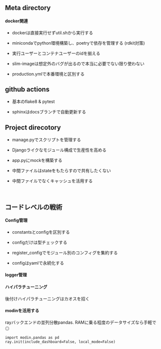 ## Meta directory

#### docker関連

- dockerは直接実行せずutil.shから実行する

- minicondaでpython環境構築し、poetryで依存を管理する (rdkit対策)

- 実行ユーザーとコンテナユーザーのidを揃える

- slim-imageは想定外のバグが出るので本当に必要でない限り使わない

- production.ymlで本番環境と区別する

## github actions

- 基本のflake8 & pytest

- sphinxはdocsブランチで自動更新する


## Project direcotory

- manage.pyでスクリプトを管理する

- Djangoライクなモジュール構成で生産性を高める

- app.pyにmockを構築する

- 中間ファイルはstateをもたらすので共有したくない

- 中間ファイルでなくキャッシュを活用する

<br>

## コードレベルの戦術


#### Config管理

- constantsとconfigを区別する

- configだけは型チェックする

- register_configでモジュール別のコンフィグを集約する

- configはyamlで永続化する

#### logger管理


#### ハイパラチューニング

後付けハイパラチューニングはカオスを招く


#### modinを活用する

rayバックエンドの並列分散pandas. RAMに乗る程度のデータサイズなら手軽で◎

```
import modin.pandas as pd
ray.init(include_dashboard=False, local_mode=False)
```
